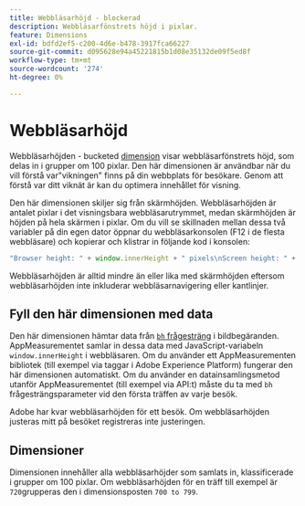 ```yaml
---
title: Webbläsarhöjd - blockerad
description: Webbläsarfönstrets höjd i pixlar.
feature: Dimensions
exl-id: bdfd2ef5-c200-4d6e-b478-3917fca66227
source-git-commit: d095628e94a45221815b1d08e35132de09f5ed8f
workflow-type: tm+mt
source-wordcount: '274'
ht-degree: 0%

---
```


# Webbläsarhöjd

Webbläsarhöjden - bucketed [dimension](overview.md) visar webbläsarfönstrets höjd, som delas in i grupper om 100 pixlar. Den här dimensionen är användbar när du vill förstå var&quot;vikningen&quot; finns på din webbplats för besökare. Genom att förstå var ditt viknät är kan du optimera innehållet för visning.

Den här dimensionen skiljer sig från skärmhöjden. Webbläsarhöjden är antalet pixlar i det visningsbara webbläsarutrymmet, medan skärmhöjden är höjden på hela skärmen i pixlar. Om du vill se skillnaden mellan dessa två variabler på din egen dator öppnar du webbläsarkonsolen (F12 i de flesta webbläsare) och kopierar och klistrar in följande kod i konsolen:

```javascript
"Browser height: " + window.innerHeight + " pixels\nScreen height: " + screen.height + " pixels";
```

Webbläsarhöjden är alltid mindre än eller lika med skärmhöjden eftersom webbläsarhöjden inte inkluderar webbläsarnavigering eller kantlinjer.

## Fyll den här dimensionen med data

Den här dimensionen hämtar data från [`bh` frågesträng](/help/implement/validate/query-parameters.md) i bildbegäranden. AppMeasurementet samlar in dessa data med JavaScript-variabeln `window.innerHeight` i webbläsaren. Om du använder ett AppMeasurementen bibliotek (till exempel via taggar i Adobe Experience Platform) fungerar den här dimensionen automatiskt. Om du använder en datainsamlingsmetod utanför AppMeasurementet (till exempel via API:t) måste du ta med `bh` frågesträngsparameter vid den första träffen av varje besök.

Adobe har kvar webbläsarhöjden för ett besök. Om webbläsarhöjden justeras mitt på besöket registreras inte justeringen.

## Dimensioner

Dimensionen innehåller alla webbläsarhöjder som samlats in, klassificerade i grupper om 100 pixlar. Om webbläsarhöjden för en träff till exempel är `720`grupperas den i dimensionsposten `700 to 799`.
